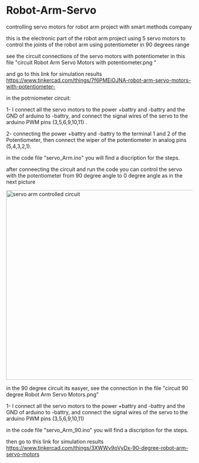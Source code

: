 # Robot-Arm-Servo
controlling servo motors for robot arm project with smart methods company

this is the electronic part of the robot arm project
using 5 servo motors to control the joints of the robot arm  using potentiometer in 90 degrees range


see the circuit connections  of the servo motors with potentiometer in this file "circuit Robot Arm Servo Motors with potentiometer.png "

and go to this link for simulation results  https://www.tinkercad.com/things/7f6PMEiOJNA-robot-arm-servo-motors-with-potentiometer-

in the potrniometer circuit: 

1- I connect all the servo motors to the power +battry and -battry and the GND of arduino to -battry, and connect the signal wires of the servo to the arduino PWM pins (3,5,6,9,10,11) .

2- connecting the power +battry and -battry to the terminal 1 and 2 of the Potentiometer, then connect the wiper of the potentiometer in analog pins (5,4,3,2,1).

in the code file "servo_Arm.ino" you will find a discription for the steps.

after conneecting the circuit and run the code you can control the servo with the potentiometer from 90 degree angle to 0 degree angle as in the next picture

<img width="511" alt="servo arm controlled circuit" src="https://user-images.githubusercontent.com/86025722/122647833-d3614480-d12e-11eb-8287-63647509f221.PNG">


in the 90 degree circuit its easyer, see the connection in the file "circuit 90 degree Robot Arm Servo Motors.png"

1- I connect all the servo motors to the power +battry and -battry and the GND of arduino to -battry, and connect the signal wires of the servo to the arduino PWM pins (3,5,6,9,10,11) 

in the code file "servo_Arm_90.ino" you will find a discription for the steps.

then go to this link for simulation results  https://www.tinkercad.com/things/3XWWv9oVyDx-90-degree-robot-arm-servo-motors

